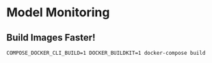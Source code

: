 # Model Monitoring

## Build Images Faster!

```console
COMPOSE_DOCKER_CLI_BUILD=1 DOCKER_BUILDKIT=1 docker-compose build
```
